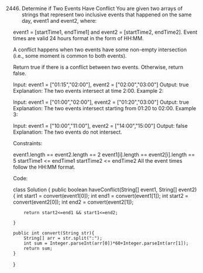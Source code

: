 2446. Determine if Two Events Have Conflict
You are given two arrays of strings that represent two inclusive events that happened on the same day, event1 and event2, where:

event1 = [startTime1, endTime1] and
event2 = [startTime2, endTime2].
Event times are valid 24 hours format in the form of HH:MM.

A conflict happens when two events have some non-empty intersection (i.e., some moment is common to both events).

Return true if there is a conflict between two events. Otherwise, return false.

Input: event1 = ["01:15","02:00"], event2 = ["02:00","03:00"]
Output: true
Explanation: The two events intersect at time 2:00.
Example 2:

Input: event1 = ["01:00","02:00"], event2 = ["01:20","03:00"]
Output: true
Explanation: The two events intersect starting from 01:20 to 02:00.
Example 3:

Input: event1 = ["10:00","11:00"], event2 = ["14:00","15:00"]
Output: false
Explanation: The two events do not intersect.
 

Constraints:

event1.length == event2.length == 2
event1[i].length == event2[i].length == 5
startTime1 <= endTime1
startTime2 <= endTime2
All the event times follow the HH:MM format.

Code:

class Solution {
    public boolean haveConflict(String[] event1, String[] event2) {
        int start1 = convert(event1[0]);
        int end1 = convert(event1[1]);
        int start2 = convert(event2[0]);
        int end2 = convert(event2[1]);

        return start2<=end1 && start1<=end2;
        
    }

    public int convert(String str){
        String[] arr = str.split(":");
        int sum = Integer.parseInt(arr[0])*60+Integer.parseInt(arr[1]);
        return sum;
    }

}
